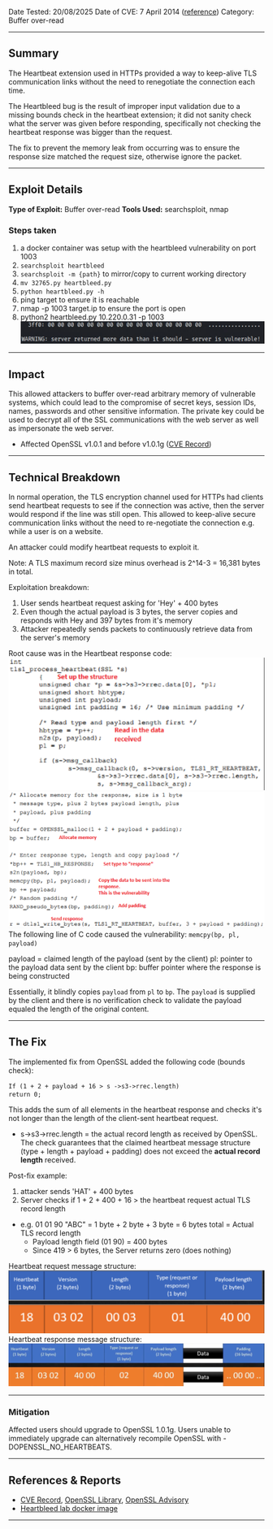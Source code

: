 Date Tested: 20/08/2025
Date of CVE: 7 April 2014 ([reference](https://openssl-library.org/news/vulnerabilities-1.0.1/))
Category: Buffer over-read

---  
## Summary  
The Heartbeat extension used in HTTPs provided a way to keep-alive TLS communication links without the need to renegotiate the connection each time.

The Heartbleed bug is the result of improper input validation due to a missing bounds check in the heartbeat extension; it did not sanity check what the server was given before responding, specifically not checking the heartbeat response was bigger than the request.

The fix to prevent the memory leak from occurring was to ensure the response size matched the request size, otherwise ignore the packet.

---  
## Exploit Details  

**Type of Exploit:** Buffer over-read
**Tools Used:** searchsploit, nmap
  
### Steps taken
1. a docker container was setup with the heartbleed vulnerability on port 1003
2. `searchsploit heartbleed`
3. `searchsploit -m {path}` to mirror/copy to current working directory
4. `mv 32765.py heartbleed.py`
5. `python heartbleed.py -h`
6. ping target to ensure it is reachable
7. nmap -p 1003 target.ip to ensure the port is open
8. python2 heartbleed.py 10.220.0.31 -p 1003
![The result of the heartbleed exploit script showed it was successful.](images/heartbleed_exploit_result.png)
  
---  
## Impact  
This allowed attackers to buffer over-read arbitrary memory of vulnerable systems, which could lead to the compromise of secret keys, session IDs, names, passwords and other sensitive information. The private key could be used to decrypt all of the SSL communications with the web server as well as impersonate the web server.

- Affected OpenSSL v1.0.1 and before v1.0.1g ([CVE Record](https://www.cve.org/CVERecord?id=CVE-2014-0160))
---
## Technical Breakdown  
In normal operation, the TLS encryption channel used for HTTPs had clients send heartbeat requests to see if the connection was active, then the server would respond if the line was still open. This allowed to keep-alive secure communication links without the need to re-negotiate the connection e.g. while a user is on a website.

An attacker could modify heartbeat requests to exploit it.

Note: A TLS maximum record size minus overhead is 2^14-3 = 16,381 bytes in total.

Exploitation breakdown:
1. User sends heartbeat request asking for 'Hey' + 400 bytes
2. Even though the actual payload is 3 bytes, the server copies and responds with Hey and 397 bytes from it's memory
3. Attacker repeatedly sends packets to continuously retrieve data from the server's memory
   
Root cause was in the Heartbeat response code:
![The C code used for heartbeat responses](images/heartbeat_response_code_1.0.png)
![The memcpy function is what led to this vulnerability](images/heartbeat_response_code_1.1.png)
The following line of C code caused the vulnerability:
   `memcpy(bp, pl, payload)`
   
   payload = claimed length of the payload (sent by the client)
   pl: pointer to the payload data sent by the client
   bp: buffer pointer where the response is being constructed
   
Essentially, it blindly copies `payload` from `pl` to `bp`.  The `payload` is supplied by the client and there is no verification check to validate the payload equaled the length of the original content.
  
---  
## The Fix  
The implemented fix from OpenSSL added the following code (bounds check):
```
If (1 + 2 + payload + 16 > s ->s3->rrec.length)
return 0;
```
This adds the sum of all elements in the heartbeat response and checks it's not longer than the length of the client-sent heartbeat request.
- s->s3->rrec.length = the actual record length as received by OpenSSL.
The check guarantees that the claimed heartbeat message structure (type + length + payload + padding) does not exceed the **actual record length** received.

Post-fix example:
1. attacker sends 'HAT' + 400 bytes
2. Server checks if 1 + 2 + 400 + 16 > the heartbeat request actual TLS record length
- e.g. 01 01 90 "ABC" = 1 byte + 2 byte + 3 byte = 6 bytes total = Actual TLS record length
	- Payload length field (01 90) = 400 bytes
	- Since 419 > 6 bytes, the Server returns zero (does nothing)

Heartbeat request message structure:
![Heartbeat request message structure](/images/heartbeat_request_message_structure.png)
Heartbeat response message structure:
![Heartbeat response message structure](images/heartbeat_response_message_structure.png)

---  
### Mitigation  
Affected users should upgrade to OpenSSL 1.0.1g. Users unable to immediately
upgrade can alternatively recompile OpenSSL with -DOPENSSL_NO_HEARTBEATS.
  
---  
## References & Reports  
- [CVE Record](https://www.cve.org/CVERecord?id=CVE-2014-0160), [OpenSSL Library](https://openssl-library.org/news/vulnerabilities-1.0.1/), [OpenSSL Advisory](https://openssl-library.org/news/secadv/20140407.txt)
- [Heartbleed lab docker image](https://github.com/jas9reet/heartbleed-lab)
---
